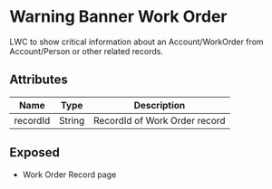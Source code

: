 # Warning Banner Work Order

LWC to show critical information about an Account/WorkOrder from Account/Person or other related records.

## Attributes

| Name     | Type   | Description                   |
| -------- | ------ | ----------------------------- |
| recordId | String | RecordId of Work Order record |

## Exposed

-   Work Order Record page
